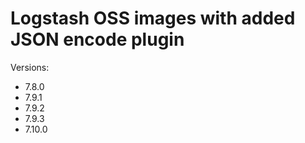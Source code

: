 # Logstash OSS images with added JSON encode plugin

Versions:
- 7.8.0
- 7.9.1
- 7.9.2
- 7.9.3
- 7.10.0
